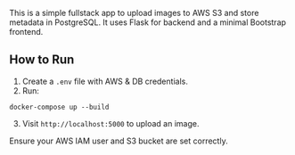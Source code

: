 This is a simple fullstack app to upload images to AWS S3 and store metadata in PostgreSQL. It uses Flask for backend and a minimal Bootstrap frontend.

## How to Run
1. Create a `.env` file with AWS & DB credentials.
2. Run:
```
docker-compose up --build
```
3. Visit `http://localhost:5000` to upload an image.

Ensure your AWS IAM user and S3 bucket are set correctly.